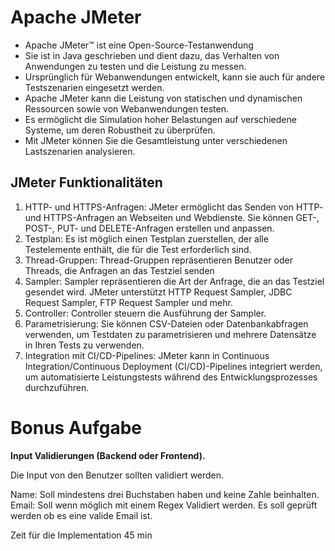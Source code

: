 # Apache JMeter
- Apache JMeter™ ist eine Open-Source-Testanwendung
- Sie ist in Java geschrieben und dient dazu, das Verhalten von Anwendungen zu testen und die Leistung zu messen.
- Ursprünglich für Webanwendungen entwickelt, kann sie auch für andere Testszenarien eingesetzt werden.
- Apache JMeter kann die Leistung von statischen und dynamischen Ressourcen sowie von Webanwendungen testen.
- Es ermöglicht die Simulation hoher Belastungen auf verschiedene Systeme, um deren Robustheit zu überprüfen.
- Mit JMeter können Sie die Gesamtleistung unter verschiedenen Lastszenarien analysieren.

## JMeter Funktionalitäten
1. HTTP- und HTTPS-Anfragen: JMeter ermöglicht das Senden von HTTP- und HTTPS-Anfragen an Webseiten und Webdienste. Sie können GET-, POST-, PUT- und DELETE-Anfragen erstellen und anpassen.
2. Testplan: Es ist möglich einen Testplan zuerstellen, der alle Testelemente enthält, die für  die Test erforderlich sind.
3. Thread-Gruppen: Thread-Gruppen repräsentieren Benutzer oder Threads, die Anfragen an das Testziel senden
4. Sampler: Sampler repräsentieren die Art der Anfrage, die an das Testziel gesendet wird. JMeter unterstützt HTTP Request Sampler, JDBC Request Sampler, FTP Request Sampler und mehr.
5. Controller: Controller steuern die Ausführung der Sampler. 
6. Parametrisierung: Sie können CSV-Dateien oder Datenbankabfragen verwenden, um Testdaten zu parametrisieren und mehrere Datensätze in Ihren Tests zu verwenden.
7. Integration mit CI/CD-Pipelines: JMeter kann in Continuous Integration/Continuous Deployment (CI/CD)-Pipelines integriert werden, um automatisierte Leistungstests während des Entwicklungsprozesses durchzuführen.

# Bonus Aufgabe
**Input Validierungen (Backend oder Frontend).**

Die Input von den Benutzer sollten validiert werden.

Name: Soll mindestens drei Buchstaben haben und keine Zahle beinhalten.
Email: Soll wenn möglich mit einem Regex Validiert werden. Es soll geprüft werden ob es eine valide Email ist. 

Zeit für die Implementation 45 min


